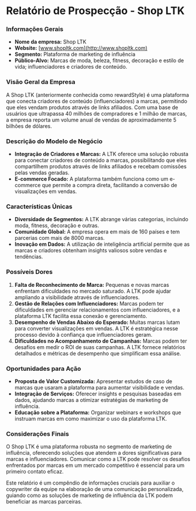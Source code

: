 # Relatório de Prospecção - Shop LTK

### Informações Gerais
- **Nome da empresa:** Shop LTK
- **Website:** [www.shopltk.com](http://www.shopltk.com)
- **Segmento:** Plataforma de marketing de influência
- **Público-Alvo:** Marcas de moda, beleza, fitness, decoração e estilo de vida; influenciadores e criadores de conteúdo.

### Visão Geral da Empresa
A Shop LTK (anteriormente conhecida como rewardStyle) é uma plataforma que conecta criadores de conteúdo (influenciadores) a marcas, permitindo que eles vendam produtos através de links afiliados. Com uma base de usuários que ultrapassa 40 milhões de compradores e 1 milhão de marcas, a empresa reporta um volume anual de vendas de aproximadamente 5 bilhões de dólares.

### Descrição do Modelo de Negócio
- **Integração de Criadores e Marcas:** A LTK oferece uma solução robusta para conectar criadores de conteúdo a marcas, possibilitando que eles compartilhem produtos através de links afiliados e recebam comissões pelas vendas geradas.
- **E-commerce Focado:** A plataforma também funciona como um e-commerce que permite a compra direta, facilitando a conversão de visualizações em vendas.

### Características Únicas
- **Diversidade de Segmentos:** A LTK abrange várias categorias, incluindo moda, fitness, decoração e outras.
- **Comunidade Global:** A empresa opera em mais de 160 países e tem parcerias com mais de 8000 marcas.
- **Inovação em Dados:** A utilização de inteligência artificial permite que as marcas e criadores obtenham insights valiosos sobre vendas e tendências.

### Possíveis Dores
1. **Falta de Reconhecimento de Marca:** Pequenas e novas marcas enfrentam dificuldades no mercado saturado. A LTK pode ajudar ampliando a visibilidade através de influenciadores.
2. **Gestão de Relações com Influenciadores:** Marcas podem ter dificuldades em gerenciar relacionamentos com influenciadores, e a plataforma LTK facilita essa conexão e gerenciamento.
3. **Desempenho de Vendas Abaixo do Esperado:** Muitas marcas lutam para converter visualizações em vendas. A LTK é estratégica nesse processo devido à confiança que influenciadores geram.
4. **Dificuldades no Acompanhamento de Campanhas:** Marcas podem ter desafios em medir o ROI de suas campanhas. A LTK fornece relatórios detalhados e métricas de desempenho que simplificam essa análise.

### Oportunidades para Ação
- **Proposta de Valor Customizada:** Apresentar estudos de caso de marcas que usaram a plataforma para aumentar visibilidade e vendas.
- **Integração de Serviços:** Oferecer insights e pesquisas baseadas em dados, ajudando marcas a otimizar estratégias de marketing de influência.
- **Educação sobre a Plataforma:** Organizar webinars e workshops que instruam marcas em como maximizar o uso da plataforma LTK.

### Considerações Finais
O Shop LTK é uma plataforma robusta no segmento de marketing de influência, oferecendo soluções que atendem a dores significativas para marcas e influenciadores. Comunicar como a LTK pode resolver os desafios enfrentados por marcas em um mercado competitivo é essencial para um primeiro contato eficaz.

Este relatório é um compêndio de informações cruciais para auxiliar o copywriter da equipe na elaboração de uma comunicação personalizada, guiando como as soluções de marketing de influência da LTK podem beneficiar as marcas parceiras.
